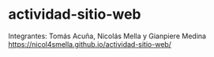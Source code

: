 # actividad-sitio-web
Integrantes: Tomás Acuña, Nicolás Mella y Gianpiere Medina
https://nicol4smella.github.io/actividad-sitio-web/
